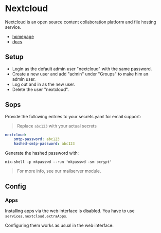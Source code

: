 # Nextcloud

Nextcloud is an open source content collaboration platform and file hosting service.

- [homepage](https://nextcloud.com/)
- [docs](https://docs.nextcloud.com/server/stable/admin_manual/)

## Setup

- Login as the default admin user "nextcloud" with the same password.
- Create a new user and add "admin" under "Groups" to make him an admin user.
- Log out and in as the new user.
- Delete the user "nextcloud".

## Sops

Provide the following entries to your secrets.yaml for email support:

> Replace `abc123` with your actual secrets

```yaml
nextcloud:
    smtp-password: abc123
    hashed-smtp-password: abc123
```

Generate the hashed password with:

```shell
nix-shell -p mkpasswd --run 'mkpasswd -sm bcrypt'
```

> For more info, see our mailserver module.

## Config

### Apps

Installing apps via the web interface is disabled. You have to use `services.nextcloud.extraApps`.

Configuring them works as usual in the web interface.
